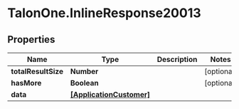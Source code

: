 # TalonOne.InlineResponse20013

## Properties

Name | Type | Description | Notes
------------ | ------------- | ------------- | -------------
**totalResultSize** | **Number** |  | [optional] 
**hasMore** | **Boolean** |  | [optional] 
**data** | [**[ApplicationCustomer]**](ApplicationCustomer.md) |  | 


